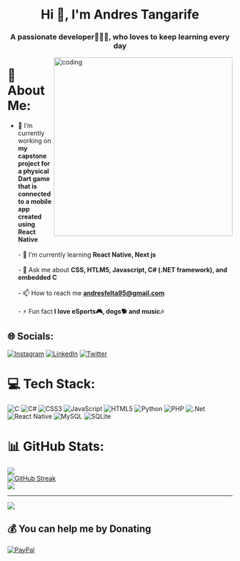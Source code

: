 <h1 align="center">Hi 👋, I'm Andres Tangarife</h1>
<h3 align="center">A passionate developer🧑🏽‍💻, who loves to keep learning every day</h3>
<img align="right" alt="coding" width="400" src="https://www.vkreate.in/storage/services_image/2019-10-02-17-55-54-5d94e4aa809b3-web-development.gif">

# 💫 About Me:
- 🔭 I’m currently working on **my capstone project for a physical Dart game that is connected to a mobile app created using React Native**<br><br>- 🌱 I’m currently learning **React Native, Next js**<br><br>- 💬 Ask me about **CSS, HTLM5, Javascript, C# (.NET framework), and embedded C**<br><br>- 📫 How to reach me **andresfelta95@gmail.com**<br><br>- ⚡ Fun fact **I love eSports🎮, dogs🐕 and music🎶**


## 🌐 Socials:
[![Instagram](https://img.shields.io/badge/Instagram-%23E4405F.svg?logo=Instagram&logoColor=white)](https://instagram.com/@andresfelta95) [![LinkedIn](https://img.shields.io/badge/LinkedIn-%230077B5.svg?logo=linkedin&logoColor=white)](https://www.linkedin.com/in/andres-tangarife-267737126/) [![Twitter](https://img.shields.io/badge/Twitter-%231DA1F2.svg?logo=Twitter&logoColor=white)](https://twitter.com/@andresfelta) 

# 💻 Tech Stack:
![C](https://img.shields.io/badge/c-%2300599C.svg?style=plastic&logo=c&logoColor=white) ![C#](https://img.shields.io/badge/c%23-%23239120.svg?style=plastic&logo=c-sharp&logoColor=white) ![CSS3](https://img.shields.io/badge/css3-%231572B6.svg?style=plastic&logo=css3&logoColor=white) ![JavaScript](https://img.shields.io/badge/javascript-%23323330.svg?style=plastic&logo=javascript&logoColor=%23F7DF1E) ![HTML5](https://img.shields.io/badge/html5-%23E34F26.svg?style=plastic&logo=html5&logoColor=white) ![Python](https://img.shields.io/badge/python-3670A0?style=plastic&logo=python&logoColor=ffdd54) ![PHP](https://img.shields.io/badge/php-%23777BB4.svg?style=plastic&logo=php&logoColor=white) ![.Net](https://img.shields.io/badge/.NET-5C2D91?style=plastic&logo=.net&logoColor=white) ![React Native](https://img.shields.io/badge/react_native-%2320232a.svg?style=plastic&logo=react&logoColor=%2361DAFB) ![MySQL](https://img.shields.io/badge/mysql-%2300f.svg?style=plastic&logo=mysql&logoColor=white) ![SQLite](https://img.shields.io/badge/sqlite-%2307405e.svg?style=plastic&logo=sqlite&logoColor=white)
# 📊 GitHub Stats:
![](https://github-readme-stats.vercel.app/api?username=andresfelta95&theme=blueberry&hide_border=false&include_all_commits=true&count_private=true)<br/>
[![GitHub Streak](https://github-readme-streak-stats.herokuapp.com?user=andresfelta95&theme=github-green-purple&locale=es)](https://git.io/streak-stats)<br/>
![](https://github-readme-stats.vercel.app/api/top-langs/?username=andresfelta95&theme=blueberry&hide_border=false&include_all_commits=true&count_private=true&layout=compact)

---
[![](https://visitcount.itsvg.in/api?id=andresfelta95&icon=0&color=0)](https://visitcount.itsvg.in)

  ## 💰 You can help me by Donating
  [![PayPal](https://img.shields.io/badge/PayPal-00457C?style=for-the-badge&logo=paypal&logoColor=white)](https://paypal.me/paypal.me/andresfelta95) 

  
<!-- Proudly created with GPRM ( https://gprm.itsvg.in ) -->
